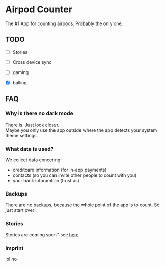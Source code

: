 # Airpod Counter
The #1 App for counting airpods. Probably the only one.

## TODO
- [ ] Stories
- [ ] Cross device sync
- [ ] gaming
- [x] balling


## FAQ

### Why is there no dark mode
There is. Just look closer. \
Maybe you only use the app outside where the app detects your system theme settings.

### What data is used?
We collect data concering:
- creditcard information (for in-app payments)
- contacts (so you can invite other people to count with you)
- your bank inforamtion (trust us)

### Backups
There are no backups, because the whole point of the app is to count. So just start over!

### Stories
Stories are coming soon:tm:
see [here](https://github.com/TimoA200/airpod_counter/issues/16)

### Imprint
lol no

